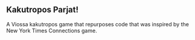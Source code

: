 ## Kakutropos Parjat!
A Viossa kakutropos game that repurposes code that was inspired by the New York Times Connections game.
